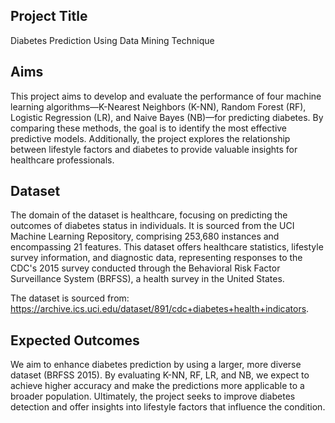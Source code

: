 ## Project Title 

Diabetes Prediction Using Data Mining Technique

## Aims

This project aims to develop and evaluate the performance of four machine learning algorithms—K-Nearest Neighbors (K-NN), Random Forest (RF), Logistic Regression (LR), and Naive Bayes (NB)—for predicting diabetes. By comparing these methods, the goal is to identify the most effective predictive models. Additionally, the project explores the relationship between lifestyle factors and diabetes to provide valuable insights for healthcare professionals.

## Dataset

The domain of the dataset is healthcare, focusing on predicting the outcomes of diabetes status in individuals. It is sourced from the UCI Machine Learning Repository, comprising 253,680 instances and encompassing 21 features. This dataset
offers healthcare statistics, lifestyle survey information, and diagnostic data, representing responses to the CDC's 2015 survey conducted through the Behavioral Risk Factor Surveillance System (BRFSS), a health survey in the United States.

The dataset is sourced from: https://archive.ics.uci.edu/dataset/891/cdc+diabetes+health+indicators.

## Expected Outcomes
We aim to enhance diabetes prediction by using a larger, more diverse dataset (BRFSS 2015). By evaluating K-NN, RF, LR, and NB, we expect to achieve higher accuracy and make the predictions more applicable to a broader population. Ultimately, the project seeks to improve diabetes detection and offer insights into lifestyle factors that influence the condition.
